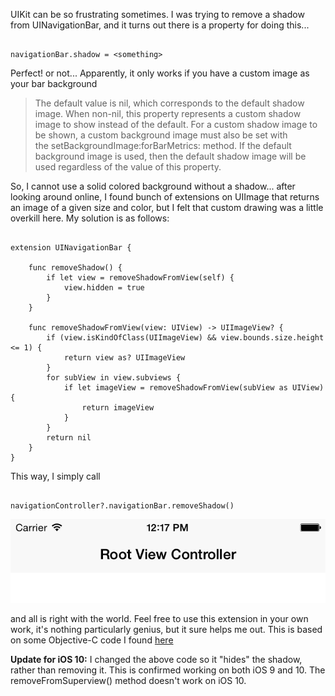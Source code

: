 <!--
Title: Remove that shadow!
Date: 2015/01/14
Template: post
Blog: true
-->

UIKit can be so frustrating sometimes. I was trying to remove a shadow
from UINavigationBar, and it turns out there is a property for doing this...

<pre><code class="language-swift">
navigationBar.shadow = &lt;something&gt;
</code></pre>

Perfect! or not... Apparently, it only works if
you have a custom image as your bar background

> The default value is nil, which corresponds to the
> default shadow image. When non-nil, this property
> represents a custom shadow image to show instead of the default. For a
> custom shadow image to be shown, a custom background image must also
> be set with
> the setBackgroundImage:forBarMetrics: method. If the
> default background image is used, then the default shadow image will
> be used regardless of the value of this property.

So, I cannot use a solid colored background without a shadow... after
looking around online, I found bunch of extensions on UIImage that
returns an image of a given size and color, but I felt that custom
drawing was a little overkill here. My solution is as follows:

<pre><code class="language-swift">
extension UINavigationBar {
    
    func removeShadow() {
        if let view = removeShadowFromView(self) {
            view.hidden = true
        }
    }
    
    func removeShadowFromView(view: UIView) -> UIImageView? {
        if (view.isKindOfClass(UIImageView) && view.bounds.size.height <= 1) {
            return view as? UIImageView
        }
        for subView in view.subviews {
            if let imageView = removeShadowFromView(subView as UIView) {
                return imageView
            }
        }
        return nil
    }   
}
</code></pre>

This way, I simply call

<pre><code class="language-swift">
navigationController?.navigationBar.removeShadow()
</code></pre>

![No Shadow][1]

and all is right with the world. Feel free to use this extension in your
own work, it's nothing particularly genius, but it sure helps me out.
This is based on some Objective-C code I found [here][2]

**Update for iOS 10:** I changed the above code so it "hides" the shadow, rather than
removing it. This is confirmed working on both iOS 9 and 10. The
removeFromSuperview() method doesn't work on iOS 10.

[1]: content/images/noshadow.png
[2]: http://stackoverflow.com/a/19227158/713940